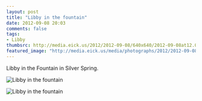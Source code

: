 ```yaml
---
layout: post
title: "Libby in the fountain"
date: 2012-09-08 20:03
comments: false
tags: 
- Libby
thumbsrc: http://media.eick.us/2012/2012-09-08/640x640/2012-09-08at12.05.58.jpg
featured_image: "http://media.eick.us/media/photographs/2012/2012-09-08/2012-09-08at12.06.05.jpg"
---
```

Libby in the Fountain in Silver Spring.

![Libby in the fountain](http://media.eick.us/media/photographs/2012/2012-09-08/2012-09-08at12.06.05.jpg)


![Libby in the fountain](http://media.eick.us/media/photographs/2012/2012-09-08/2012-09-08at12.05.58.jpg)

